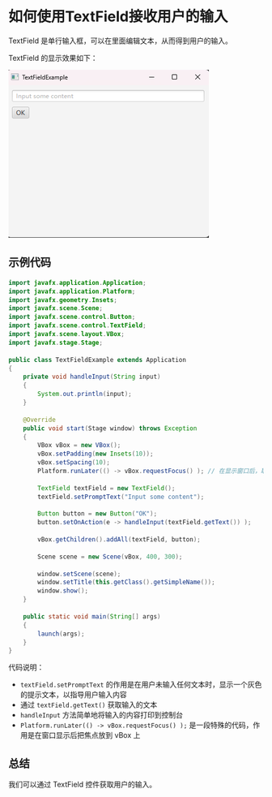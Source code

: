 # 如何使用TextField接收用户的输入

TextField 是单行输入框，可以在里面编辑文本，从而得到用户的输入。

TextField 的显示效果如下：

![](./pic/TextFieldExample.png)

## 示例代码

```java
import javafx.application.Application;
import javafx.application.Platform;
import javafx.geometry.Insets;
import javafx.scene.Scene;
import javafx.scene.control.Button;
import javafx.scene.control.TextField;
import javafx.scene.layout.VBox;
import javafx.stage.Stage;

public class TextFieldExample extends Application
{
    private void handleInput(String input)
    {
        System.out.println(input);
    }

    @Override
    public void start(Stage window) throws Exception
    {
        VBox vBox = new VBox();
        vBox.setPadding(new Insets(10));
        vBox.setSpacing(10);
        Platform.runLater(() -> vBox.requestFocus() ); // 在显示窗口后，取消所有可视控件的焦点

        TextField textField = new TextField();
        textField.setPromptText("Input some content");

        Button button = new Button("OK");
        button.setOnAction(e -> handleInput(textField.getText()) );

        vBox.getChildren().addAll(textField, button);

        Scene scene = new Scene(vBox, 400, 300);

        window.setScene(scene);
        window.setTitle(this.getClass().getSimpleName());
        window.show();
    }

    public static void main(String[] args)
    {
        launch(args);
    }
}
```

代码说明：
- `textField.setPromptText` 的作用是在用户未输入任何文本时，显示一个灰色的提示文本，以指导用户输入内容
- 通过 `textField.getText()` 获取输入的文本
- `handleInput` 方法简单地将输入的内容打印到控制台
- `Platform.runLater(() -> vBox.requestFocus() );` 是一段特殊的代码，作用是在窗口显示后把焦点放到 vBox 上

## 总结

我们可以通过 TextField 控件获取用户的输入。